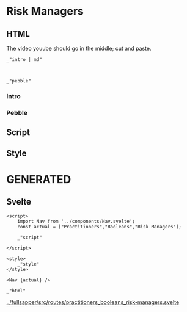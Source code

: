# Risk Managers

## HTML

The video youube should go in the middle; cut and paste. 

    _"intro | md"

    

    _"pebble"


### Intro


### Pebble



## Script


## Style






# GENERATED

## Svelte

    <script>
        import Nav from '../components/Nav.svelte';
        const actual = ["Practitioners","Booleans","Risk Managers"];

        _"script"
    
    </script>

    <style>
        _"style"
    </style>

    <Nav {actual} />

    _"html"

[../fullsapper/src/routes/practitioners_booleans_risk-managers.svelte](# "save:")

